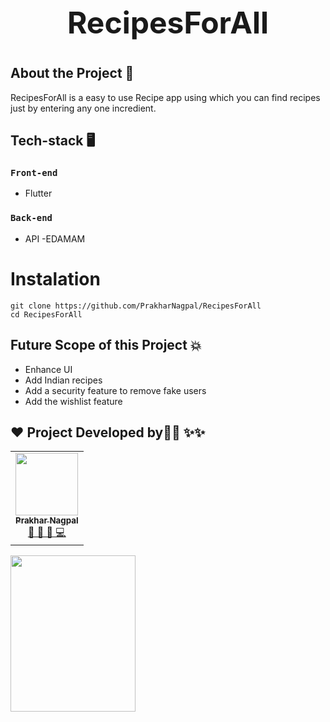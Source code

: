 <h1 style="text-align:center; font-size:3rem">RecipesForAll<h1>

## About the Project :thought_balloon:

RecipesForAll is a easy to use Recipe app using which you can find recipes just by entering any one incredient.

## Tech-stack 🖥
### `Front-end`
- Flutter

### `Back-end`
- API -EDAMAM
  
# Instalation 
 ```
 git clone https://github.com/PrakharNagpal/RecipesForAll
 cd RecipesForAll
 ```
## Future Scope of this Project 💥

- Enhance UI
- Add Indian recipes
- Add a security feature to remove fake users
- Add the wishlist feature


## ❤️ Project Developed by:technologist: ✨✨
<table>
  <tr>
    <td align="center">
            <a href="https://github.com/PrakharNagpal">
              <img src="https://avatars.githubusercontent.com/u/53858906?v=4" width="100px" alt=""/><br />
              <sub><b>Prakhar Nagpal</b></sub>
            </a><br/>
            <a href="https://github.com/PrakharNagpal">   
                👑 👀 💬 💻
            </a>
          </td>
    
  </tr>
</table>
<img src ='https://user-images.githubusercontent.com/53858906/125731457-e80f1bcd-94d8-4824-95e9-58db82b87784.png' height=250 width=200 />

